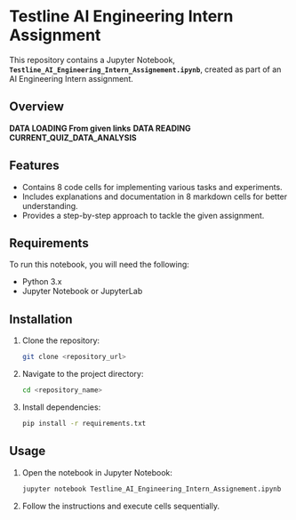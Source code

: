 
# Testline AI Engineering Intern Assignment

This repository contains a Jupyter Notebook, **`Testline_AI_Engineering_Intern_Assignement.ipynb`**, created as part of an AI Engineering Intern assignment.

## Overview

**DATA LOADING From given links**
**DATA READING**
**CURRENT_QUIZ_DATA_ANALYSIS**

## Features

- Contains 8 code cells for implementing various tasks and experiments.
- Includes explanations and documentation in 8 markdown cells for better understanding.
- Provides a step-by-step approach to tackle the given assignment.

## Requirements

To run this notebook, you will need the following:
- Python 3.x
- Jupyter Notebook or JupyterLab

## Installation

1. Clone the repository:
    ```bash
    git clone <repository_url>
    ```
2. Navigate to the project directory:
    ```bash
    cd <repository_name>
    ```
3. Install dependencies:
    ```bash
    pip install -r requirements.txt
    ```

## Usage

1. Open the notebook in Jupyter Notebook:
    ```bash
    jupyter notebook Testline_AI_Engineering_Intern_Assignement.ipynb
    ```
2. Follow the instructions and execute cells sequentially.
